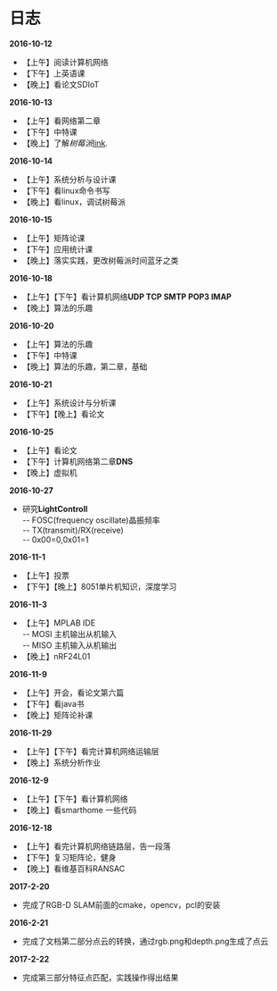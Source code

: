 # 日志

**2016-10-12**  
- 【上午】阅读计算机网络  
- 【下午】上英语课
- 【晚上】看论文SDIoT  

**2016-10-13**  
- 【上午】看网络第二章  
- 【下午】中特课  
- 【晚上】了解*树莓派*[link](http://shumeipai.nxez.com/).  

**2016-10-14**  
- 【上午】系统分析与设计课 
- 【下午】看linux命令书写  
- 【晚上】看linux，调试树莓派  

**2016-10-15**  
- 【上午】矩阵论课  
- 【下午】应用统计课    
- 【晚上】落实实践，更改树莓派时间蓝牙之类  

**2016-10-18**  
- 【上午】【下午】看计算机网络**UDP TCP SMTP POP3 IMAP**  
- 【晚上】算法的乐趣  

**2016-10-20**  
- 【上午】算法的乐趣  
- 【下午】中特课  
- 【晚上】算法的乐趣，第二章，基础  

**2016-10-21**  
- 【上午】系统设计与分析课  
- 【下午】【晚上】看论文

**2016-10-25**  
- 【上午】看论文  
- 【下午】计算机网络第二章**DNS**  
- 【晚上】虚拟机  

**2016-10-27**  
- 研究**LightControll**  
-- FOSC(frequency oscillate)晶振频率  
-- TX(transmit)/RX(receive)  
-- 0x00=0,0x01=1  

**2016-11-1**  
- 【上午】投票  
- 【下午】【晚上】8051单片机知识，深度学习  

**2016-11-3**  
- 【上午】MPLAB IDE  
-- MOSI 主机输出从机输入  
-- MISO 主机输入从机输出  
- 【晚上】nRF24L01  

**2016-11-9**  
- 【上午】开会，看论文第六篇  
- 【下午】看java书  
- 【晚上】矩阵论补课  

**2016-11-29**  
- 【上午】【下午】看完计算机网络运输层  
- 【晚上】系统分析作业  

**2016-12-9**  
- 【上午】【下午】看计算机网络  
- 【晚上】看smarthome 一些代码  

**2016-12-18**  
- 【上午】看完计算机网络链路层，告一段落  
- 【下午】复习矩阵论，健身  
- 【晚上】看维基百科RANSAC

**2017-2-20**  
- 完成了RGB-D SLAM前面的cmake，opencv，pcl的安装  

**2016-2-21**  
- 完成了文档第二部分点云的转换，通过rgb.png和depth.png生成了点云  

**2017-2-22**  
- 完成第三部分特征点匹配，实践操作得出结果

